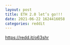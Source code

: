 ```yaml
--- 
layout: post 
title: ETH 2.0 let’s go!!! 
date: 2021-06-22 1624416058 
categories: reddit 
--- 
```

https://redd.it/o63shr